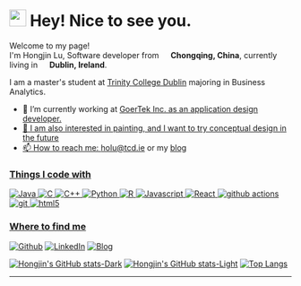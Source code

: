<h1><img src="https://emojis.slackmojis.com/emojis/images/1531849430/4246/blob-sunglasses.gif?1531849430" width="30"/> Hey! Nice to see you.</h1>

 
<p>Welcome to my page! </br> I'm Hongjin Lu, Software developer from <img src="https://user-images.githubusercontent.com/65521533/236996141-91549e02-78a5-46a0-bb3a-099234662d4a.png" width="13"/> <b>Chongqing, China</b>, currently living in <img src="https://user-images.githubusercontent.com/65521533/236995726-d469e555-a22d-4a49-8622-a6d299c16736.png" width="13"/> <b>Dublin, Ireland</b>. </p> 
I am a master's student at <a href = "https://www.tcd.ie" >Trinity College Dublin</a> majoring in Business Analytics. 

- 🔭 I’m currently working at <a href = "https://www.linkedin.com/company/goertek-inc./">GoerTek Inc. as an application design developer.
- 💬 I am also interested in painting, and I want to try conceptual design in the future
- 📫 How to reach me: holu@tcd.ie or my <a href = "https://thellu.com/en">blog

<h3>Things I code with</h3>
<p>
  <img alt="Java" src="https://img.shields.io/badge/java-%23ED8B00.svg?style=for-the-badge&logo=openjdk&logoColor=white" />
  <img alt="C" src="https://img.shields.io/badge/c-%2300599C.svg?style=for-the-badge&logo=c&logoColor=white" />
  <img alt="C++" src="https://img.shields.io/badge/c++-%2300599C.svg?style=for-the-badge&logo=c%2B%2B&logoColor=white" />
  <img alt="Python" src="https://img.shields.io/badge/python-3670A0?style=for-the-badge&logo=python&logoColor=ffdd54" />
  <img alt="R" src="https://img.shields.io/badge/r-%23276DC3.svg?style=for-the-badge&logo=r&logoColor=white" />
  <img alt="Javascript" src="https://img.shields.io/badge/javascript-%23323330.svg?style=for-the-badge&logo=javascript&logoColor=%23F7DF1E" />
  <img alt="React" src="https://img.shields.io/badge/react-%2320232a.svg?style=for-the-badge&logo=react&logoColor=%2361DAFB" />
  <img alt="github actions" src="https://img.shields.io/badge/github%20actions-%232671E5.svg?style=for-the-badge&logo=githubactions&logoColor=white" />
  <img alt="git" src="https://img.shields.io/badge/git-%23F05033.svg?style=for-the-badge&logo=git&logoColor=white)" />
  <img alt="html5" src="https://img.shields.io/badge/html5-%23E34F26.svg?style=for-the-badge&logo=html5&logoColor=white" />
</p>
<h3>Where to find me</h3>
<p><a href="https://github.com/lh728" target="_blank"><img alt="Github" src="https://img.shields.io/badge/GitHub-%2312100E.svg?&style=for-the-badge&logo=Github&logoColor=white" /></a> <a href="https://www.linkedin.com/in/hongjinlu/ target="_blank"><img alt="LinkedIn" src="https://img.shields.io/badge/linkedin-%230077B5.svg?&style=for-the-badge&logo=linkedin&logoColor=white" /></a> <a href="https://thellu.com/" target="_blank"><img alt="Blog" src="https://img.shields.io/badge/rss-F88900?style=for-the-badge&logo=rss&logoColor=white" /></a>
</p>

[![Hongjin's GitHub stats-Dark](https://github-readme-stats.vercel.app/api?username=lh728&show_icons=true&theme=dark#gh-dark-mode-only)](https://github.com/anuraghazra/github-readme-stats#gh-dark-mode-only)
[![Hongjin's GitHub stats-Light](https://github-readme-stats.vercel.app/api?username=lh728&show_icons=true&theme=default#gh-light-mode-only)](https://github.com/anuraghazra/github-readme-stats#gh-light-mode-only)
[![Top Langs](https://github-readme-stats.vercel.app/api/top-langs/?username=lh728&hide=html,css)](https://github.com/anuraghazra/github-readme-stats)

------------
